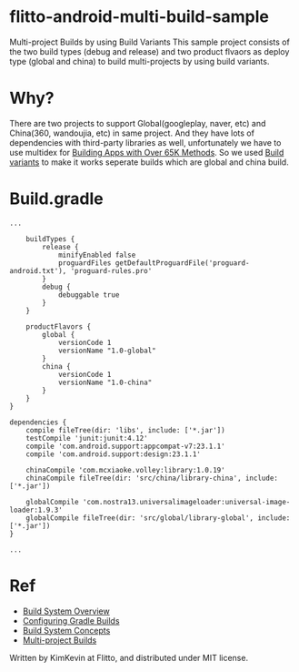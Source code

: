 # flitto-android-multi-build-sample
Multi-project Builds by using Build Variants
This sample project consists of the two build types (debug and release) and two product flvaors as deploy type (global and china) to build multi-projects by using build variants.

# Why?
There are two projects to support Global(googleplay, naver, etc) and China(360, wandoujia, etc) in same project. And they have lots of dependencies with third-party libraries as well, unfortunately we have to use multidex for [Building Apps with Over 65K Methods](http://developer.android.com/intl/ko/tools/building/multidex.html). So we used [Build variants](http://developer.android.com/intl/ko/tools/building/configuring-gradle.html) to make it works seperate builds which are global and china build.

# Build.gradle
```
...

    buildTypes {
        release {
            minifyEnabled false
            proguardFiles getDefaultProguardFile('proguard-android.txt'), 'proguard-rules.pro'
        }
        debug {
            debuggable true
        }
    }

    productFlavors {
        global {
            versionCode 1
            versionName "1.0-global"
        }
        china {
            versionCode 1
            versionName "1.0-china"
        }
    }
}

dependencies {
    compile fileTree(dir: 'libs', include: ['*.jar'])
    testCompile 'junit:junit:4.12'
    compile 'com.android.support:appcompat-v7:23.1.1'
    compile 'com.android.support:design:23.1.1'

    chinaCompile 'com.mcxiaoke.volley:library:1.0.19'
    chinaCompile fileTree(dir: 'src/china/library-china', include: ['*.jar'])

    globalCompile 'com.nostra13.universalimageloader:universal-image-loader:1.9.3'
    globalCompile fileTree(dir: 'src/global/library-global', include: ['*.jar'])
}

...
```

# Ref
* [Build System Overview](http://developer.android.com/intl/ko/sdk/installing/studio-build.html)
* [Configuring Gradle Builds](http://developer.android.com/intl/ko/tools/building/configuring-gradle.html)
* [Build System Concepts](http://tools.android.com/tech-docs/new-build-system/build-system-concepts)
* [Multi-project Builds](https://docs.gradle.org/current/userguide/multi_project_builds.html)

Written by KimKevin at Flitto, and distributed under MIT license.
